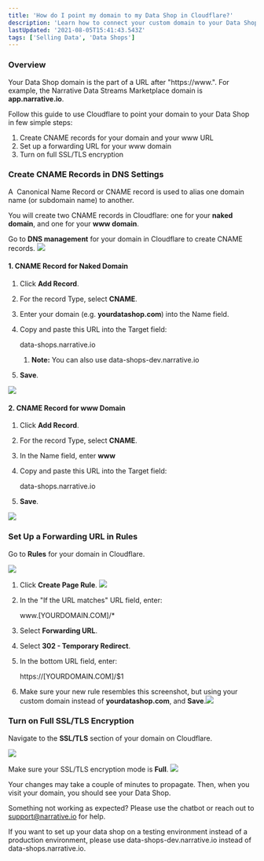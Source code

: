 ```yaml
---
title: 'How do I point my domain to my Data Shop in Cloudflare?'
description: 'Learn how to connect your custom domain to your Data Shop using Cloudflare.'
lastUpdated: '2021-08-05T15:41:43.543Z'
tags: ['Selling Data', 'Data Shops']
---
```

### Overview

Your Data Shop domain is the part of a URL after "https://www.". For example, the Narrative Data Streams Marketplace domain is **app.narrative.io**.

Follow this guide to use Cloudflare to point your domain to your Data Shop in few simple steps:

1.  Create CNAME records for your domain and your www URL
2.  Set up a forwarding URL for your www domain
3.  Turn on full SSL/TLS encryption

### Create CNAME Records in DNS Settings

A  Canonical Name Record or CNAME record is used to alias one domain name (or subdomain name) to another.

You will create two CNAME records in Cloudflare: one for your **naked domain**, and one for your **www domain**.

Go to **DNS management** for your domain in Cloudflare to create CNAME records. ![](https://solutions.narrative.io/hubfs/undefined-Jun-25-2021-01-19-55-99-AM.png)

#### **1\. CNAME Record for Naked Domain**

1.  Click **Add Record**.
2.  For the record Type, select **CNAME**.
3.  Enter your domain (e.g. **yourdatashop.com**) into the Name field.
4.  Copy and paste this URL into the Target field:
    
    data-shops.narrative.io
    
    1.  **Note:** You can also use data-shops-dev.narrative.io 
5.  **Save**.

![](https://solutions.narrative.io/hubfs/undefined-Jun-25-2021-01-10-02-74-AM.png)  

#### **2\. CNAME Record for www Domain**

1.  Click **Add Record**.
2.  For the record Type, select **CNAME**.
3.  In the Name field, enter **www**
4.  Copy and paste this URL into the Target field: 
    
    data-shops.narrative.io
    
5.  **Save**.

![](https://solutions.narrative.io/hubfs/undefined-Jun-25-2021-01-12-45-92-AM.png)  

### Set Up a Forwarding URL in Rules

Go to **Rules** for your domain in Cloudflare.

![](https://solutions.narrative.io/hubfs/undefined-Jun-25-2021-01-19-16-82-AM.png)

1.  Click **Create Page Rule**. ![](https://solutions.narrative.io/hubfs/undefined-Jun-25-2021-01-20-59-18-AM.png)
2.  In the "If the URL matches" URL field, enter:
    
    www.\[YOURDOMAIN.COM\]/\* 
    
3.  Select **Forwarding URL**.
4.  Select **302 - Temporary Redirect**.
5.  In the bottom URL field, enter:
    
    https://\[YOURDOMAIN.COM\]/$1
    
6.  Make sure your new rule resembles this screenshot, but using your custom domain instead of **yourdatashop.com**, and **Save**.![](https://solutions.narrative.io/hubfs/undefined-Jun-25-2021-01-24-31-00-AM.png)

### Turn on Full SSL/TLS Encryption

Navigate to the **SSL/TLS** section of your domain on Cloudflare.

![](https://solutions.narrative.io/hubfs/undefined-Jun-25-2021-11-33-12-29-AM.png)

Make sure your SSL/TLS encryption mode is **Full**. ![](https://solutions.narrative.io/hubfs/undefined-Jun-25-2021-11-33-57-80-AM.png)

Your changes may take a couple of minutes to propagate. Then, when you visit your domain, you should see your Data Shop. 

Something not working as expected? Please use the chatbot or reach out to support@narrative.io for help.

If you want to set up your data shop on a testing environment instead of a production environment, please use data-shops-dev.narrative.io instead of data-shops.narrative.io.

